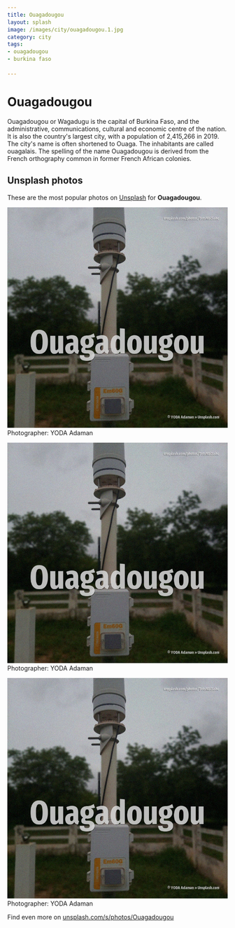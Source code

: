 ```yaml
---
title: Ouagadougou
layout: splash
image: /images/city/ouagadougou.1.jpg
category: city
tags:
- ouagadougou
- burkina faso

---
```

# Ouagadougou

Ouagadougou or Wagadugu  is the capital of Burkina Faso, and the administrative, communications,  cultural and economic centre of the nation. It is also the country's largest city, with a population of 2,415,266 in 2019. The city's name is often shortened to Ouaga. The inhabitants are called ouagalais. The spelling of the name Ouagadougou is derived from the French orthography common in former French  African colonies. 

 
## Unsplash photos
These are the most popular photos on [Unsplash](https://unsplash.com) for **Ouagadougou**.
 
![Ouagadougou](/images/city/ouagadougou.1.jpg)
Photographer:  YODA Adaman
 
![Ouagadougou](/images/city/ouagadougou.2.jpg)
Photographer:  YODA Adaman
 
![Ouagadougou](/images/city/ouagadougou.3.jpg)
Photographer:  YODA Adaman
 
Find even more on [unsplash.com/s/photos/Ouagadougou](https://unsplash.com/s/photos/Ouagadougou)
 
